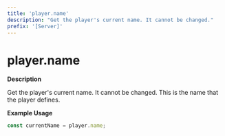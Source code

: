 ```yaml
---
title: 'player.name'
description: "Get the player's current name. It cannot be changed."
prefix: '[Server]'
---
```


# player.name

**Description**

Get the player's current name. It cannot be changed.
This is the name that the player defines.

**Example Usage**

```js
const currentName = player.name;
```
